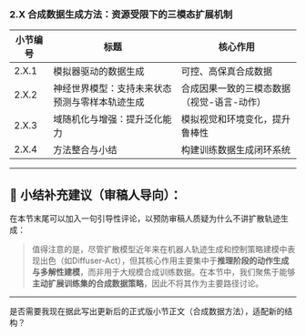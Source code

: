 
### **2.X 合成数据生成方法：资源受限下的三模态扩展机制**

|小节编号|标题|核心作用|
|---|---|---|
|2.X.1|模拟器驱动的数据生成|可控、高保真合成数据|
|2.X.2|神经世界模型：支持未来状态预测与零样本轨迹生成|合成因果一致的三模态数据（视觉-语言-动作）|
|2.X.3|域随机化与增强：提升泛化能力|模拟视觉和环境变化，提升鲁棒性|
|2.X.4|方法整合与小结|构建训练数据生成闭环系统|

---

## 🧠 小结补充建议（审稿人导向）：

在本节末尾可以加入一句引导性评论，以预防审稿人质疑为什么不讲扩散轨迹生成：

> 值得注意的是，尽管扩散模型近年来在机器人轨迹生成和控制策略建模中表现出色（如Diffuser-Act），但其核心作用主要集中于**推理阶段的动作生成与多解性建模**，而非用于大规模合成训练数据。在本节中，我们聚焦于能够**主动扩展训练集的合成数据策略**，因此不将其作为主要路径讨论。

---

是否需要我现在据此写出更新后的正式版小节正文（合成数据方法），适配新的结构？